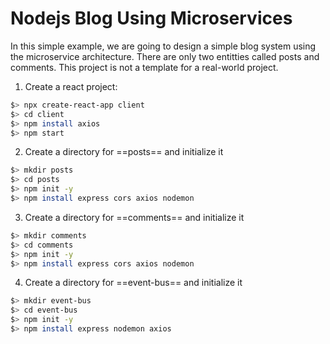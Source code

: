 # Nodejs Blog Using Microservices
In this simple example, we are going to design a simple blog system using the microservice architecture. There are only two entitties called posts and comments. This project is not a template for a real-world project.

1. Create a react project:
```bash 
$> npx create-react-app client
$> cd client
$> npm install axios
$> npm start
```

2. Create a directory for ==posts== and initialize it
```bash
$> mkdir posts
$> cd posts
$> npm init -y
$> npm install express cors axios nodemon
```

3. Create a directory for ==comments== and initialize it
```bash
$> mkdir comments
$> cd comments
$> npm init -y
$> npm install express cors axios nodemon
```

4. Create a directory for ==event-bus== and initialize it
```bash
$> mkdir event-bus
$> cd event-bus
$> npm init -y
$> npm install express nodemon axios
```